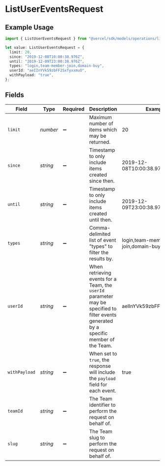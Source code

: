 # ListUserEventsRequest

## Example Usage

```typescript
import { ListUserEventsRequest } from "@vercel/sdk/models/operations/listuserevents.js";

let value: ListUserEventsRequest = {
  limit: 20,
  since: "2019-12-08T10:00:38.976Z",
  until: "2019-12-09T23:00:38.976Z",
  types: "login,team-member-join,domain-buy",
  userId: "aeIInYVk59zbFF2SxfyxxmuO",
  withPayload: "true",
};
```

## Fields

| Field                                                                                                                                   | Type                                                                                                                                    | Required                                                                                                                                | Description                                                                                                                             | Example                                                                                                                                 |
| --------------------------------------------------------------------------------------------------------------------------------------- | --------------------------------------------------------------------------------------------------------------------------------------- | --------------------------------------------------------------------------------------------------------------------------------------- | --------------------------------------------------------------------------------------------------------------------------------------- | --------------------------------------------------------------------------------------------------------------------------------------- |
| `limit`                                                                                                                                 | *number*                                                                                                                                | :heavy_minus_sign:                                                                                                                      | Maximum number of items which may be returned.                                                                                          | 20                                                                                                                                      |
| `since`                                                                                                                                 | *string*                                                                                                                                | :heavy_minus_sign:                                                                                                                      | Timestamp to only include items created since then.                                                                                     | 2019-12-08T10:00:38.976Z                                                                                                                |
| `until`                                                                                                                                 | *string*                                                                                                                                | :heavy_minus_sign:                                                                                                                      | Timestamp to only include items created until then.                                                                                     | 2019-12-09T23:00:38.976Z                                                                                                                |
| `types`                                                                                                                                 | *string*                                                                                                                                | :heavy_minus_sign:                                                                                                                      | Comma-delimited list of event \"types\" to filter the results by.                                                                       | login,team-member-join,domain-buy                                                                                                       |
| `userId`                                                                                                                                | *string*                                                                                                                                | :heavy_minus_sign:                                                                                                                      | When retrieving events for a Team, the `userId` parameter may be specified to filter events generated by a specific member of the Team. | aeIInYVk59zbFF2SxfyxxmuO                                                                                                                |
| `withPayload`                                                                                                                           | *string*                                                                                                                                | :heavy_minus_sign:                                                                                                                      | When set to `true`, the response will include the `payload` field for each event.                                                       | true                                                                                                                                    |
| `teamId`                                                                                                                                | *string*                                                                                                                                | :heavy_minus_sign:                                                                                                                      | The Team identifier to perform the request on behalf of.                                                                                |                                                                                                                                         |
| `slug`                                                                                                                                  | *string*                                                                                                                                | :heavy_minus_sign:                                                                                                                      | The Team slug to perform the request on behalf of.                                                                                      |                                                                                                                                         |